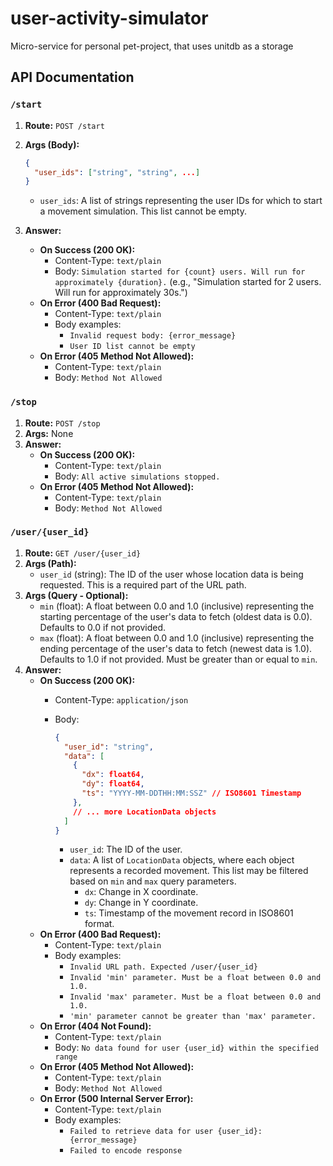 # user-activity-simulator

Micro-service for personal pet-project, that uses unitdb as a storage

## API Documentation

### `/start`

1. **Route:** `POST /start`
2. **Args (Body):**

    ```json
    {
      "user_ids": ["string", "string", ...]
    }
    ```

    * `user_ids`: A list of strings representing the user IDs for which to start a movement simulation. This list cannot be empty.
3. **Answer:**
    * **On Success (200 OK):**
        * Content-Type: `text/plain`
        * Body: `Simulation started for {count} users. Will run for approximately {duration}.` (e.g., "Simulation started for 2 users. Will run for approximately 30s.")
    * **On Error (400 Bad Request):**
        * Content-Type: `text/plain`
        * Body examples:
            * `Invalid request body: {error_message}`
            * `User ID list cannot be empty`
    * **On Error (405 Method Not Allowed):**
        * Content-Type: `text/plain`
        * Body: `Method Not Allowed`

### `/stop`

1. **Route:** `POST /stop`
2. **Args:** None
3. **Answer:**
    * **On Success (200 OK):**
        * Content-Type: `text/plain`
        * Body: `All active simulations stopped.`
    * **On Error (405 Method Not Allowed):**
        * Content-Type: `text/plain`
        * Body: `Method Not Allowed`

### `/user/{user_id}`

1. **Route:** `GET /user/{user_id}`
2. **Args (Path):**
    * `user_id` (string): The ID of the user whose location data is being requested. This is a required part of the URL path.
3. **Args (Query - Optional):**
    * `min` (float): A float between 0.0 and 1.0 (inclusive) representing the starting percentage of the user's data to fetch (oldest data is 0.0). Defaults to 0.0 if not provided.
    * `max` (float): A float between 0.0 and 1.0 (inclusive) representing the ending percentage of the user's data to fetch (newest data is 1.0). Defaults to 1.0 if not provided. Must be greater than or equal to `min`.
4. **Answer:**
    * **On Success (200 OK):**
        * Content-Type: `application/json`
        * Body:

            ```json
            {
              "user_id": "string",
              "data": [
                {
                  "dx": float64,
                  "dy": float64,
                  "ts": "YYYY-MM-DDTHH:MM:SSZ" // ISO8601 Timestamp
                },
                // ... more LocationData objects
              ]
            }
            ```

            * `user_id`: The ID of the user.
            * `data`: A list of `LocationData` objects, where each object represents a recorded movement. This list may be filtered based on `min` and `max` query parameters.
                * `dx`: Change in X coordinate.
                * `dy`: Change in Y coordinate.
                * `ts`: Timestamp of the movement record in ISO8601 format.
    * **On Error (400 Bad Request):**
        * Content-Type: `text/plain`
        * Body examples:
            * `Invalid URL path. Expected /user/{user_id}`
            * `Invalid 'min' parameter. Must be a float between 0.0 and 1.0.`
            * `Invalid 'max' parameter. Must be a float between 0.0 and 1.0.`
            * `'min' parameter cannot be greater than 'max' parameter.`
    * **On Error (404 Not Found):**
        * Content-Type: `text/plain`
        * Body: `No data found for user {user_id} within the specified range`
    * **On Error (405 Method Not Allowed):**
        * Content-Type: `text/plain`
        * Body: `Method Not Allowed`
    * **On Error (500 Internal Server Error):**
        * Content-Type: `text/plain`
        * Body examples:
            * `Failed to retrieve data for user {user_id}: {error_message}`
            * `Failed to encode response`
